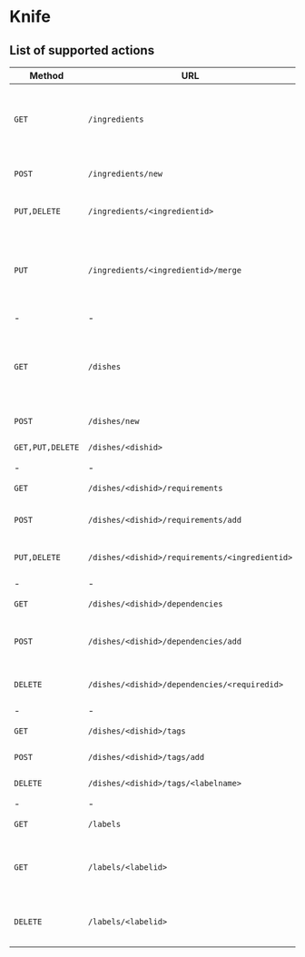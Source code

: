 # Knife

## List of supported actions
|Method|URL|Action|
|-|-|-|
|`GET`|`/ingredients`|Returns a list of ingredients, with search on GET arguments|
|`POST`|`/ingredients/new`|Creates a new ingredient|
|`PUT,DELETE`|`/ingredients/<ingredientid>`|Methods on ingredient objects|
|`PUT`|`/ingredients/<ingredientid>/merge`|Merges two ingredient by associating every requirement to `ingredientid`|
|-|-|-|
|`GET`|`/dishes`|Lists recorded dishes, search available with GET arguments|
|`POST`|`/dishes/new`|Creates a new dish|
|`GET,PUT,DELETE`|`/dishes/<dishid>`|Methods on dish objects|
|-|-|-|
|`GET`|`/dishes/<dishid>/requirements`|Get a dish's requirements|
|`POST`|`/dishes/<dishid>/requirements/add`|Adds a requirement to a recipe|
|`PUT,DELETE`|`/dishes/<dishid>/requirements/<ingredientid>`|Modify or delete a requirement|
|-|-|-|
|`GET`|`/dishes/<dishid>/dependencies`|Lists a dish's dependencies|
|`POST`|`/dishes/<dishid>/dependencies/add`|Adds a pre-requisite recipe to the dish|
|`DELETE`|`/dishes/<dishid>/dependencies/<requiredid>`|Deletes a dependency from a recipe|
|-|-|-|
|`GET`|`/dishes/<dishid>/tags`|Lists a dish's labels|
|`POST`|`/dishes/<dishid>/tags/add`|Tags a dish with a label|
|`DELETE`|`/dishes/<dishid>/tags/<labelname>`|Deletes a tag from a dish|
|-|-|-|
|`GET`|`/labels`|Lists available labels|
|`GET`|`/labels/<labelid>`|Lists the dishes associated with a specific label|
|`DELETE`|`/labels/<labelid>`|Deletes a label and associated tags|

